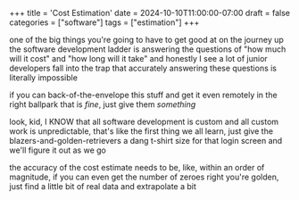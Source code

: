 +++
title = 'Cost Estimation'
date = 2024-10-10T11:00:00-07:00
draft = false
categories = ["software"]
tags = ["estimation"]
+++

one of the big things you're going to have to get good at on the journey up the software development ladder is answering the questions of "how much will it cost" and "how long will it take" and honestly I see a lot of junior developers fall into the trap that accurately answering these questions is literally impossible

if you can back-of-the-envelope this stuff and get it even remotely in the right ballpark that is _fine_, just give them _something_

look, kid, I KNOW that all software development is custom and all custom work is unpredictable, that's like the first thing we all learn, just give the blazers-and-golden-retrievers a dang t-shirt size for that login screen and we'll figure it out as we go

the accuracy of the cost estimate needs to be, like, within an order of magnitude, if you can even get the number of zeroes right you're golden, just find a little bit of real data and extrapolate a bit